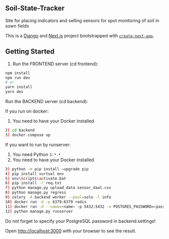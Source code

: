 ## Soil-State-Tracker

Site for placing indicators and selling sensors for spot monitoring of soil in sown fields

This is a [Django](https://www.djangoproject.com/) and [Next.js](https://nextjs.org/) project bootstrapped with [`create-next-app`](https://github.com/vercel/next.js/tree/canary/packages/create-next-app).


## Getting Started

1) Run the FRONTEND server (cd frontend): 

```bash
npm install
npm run dev
# or
yarn install
yarn dev
```

Run the BACKEND server (cd backend): 


If you run on docker:
1) You need to have your Docker installed
```bash
2) cd backend
3) docker-compose up
```

If you want to run by runserver:
1) You need Python `3.*.*`
2) You need to have your Docker installed
```bash
3) python -m pip install –upgrade pip
4) pip install vurtual env
5) env\Scripts\activate.bat
6) pip install -r req.txt
7) python manage.py upload_data sensor_daat.csv
8) python manage.py regress
9) celery -A backend worker --pool=solo -l info
10) docker run -d -p 6379:6379 redis
11) docker run -d --name=<name> -p 5432:5432 -e POSTGRES_PASSWORD=<password> -e PGDATA=/pgdata -v /pgdata:/pgdata postgres
12) python manage.py runserver
```
Do not forget to specify your PostgreSQL password in backend.settings!


Open [http://localhost:3000](http://localhost:3000) with your browser to see the result.